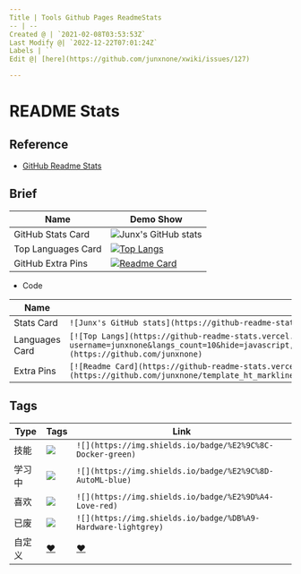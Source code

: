 ```yaml
---
Title | Tools Github Pages ReadmeStats
-- | --
Created @ | `2021-02-08T03:53:53Z`
Last Modify @| `2022-12-22T07:01:24Z`
Labels | ``
Edit @| [here](https://github.com/junxnone/xwiki/issues/127)

---
```

# README Stats

## Reference
- [GitHub Readme Stats](https://github.com/anuraghazra/github-readme-stats#github-extra-pins)


## Brief

Name | Demo Show
-- | -- 
GitHub Stats Card | ![Junx's GitHub stats](https://github-readme-stats.vercel.app/api?username=junxnone&show_icons=true&theme=dark)
Top Languages Card | [![Top Langs](https://github-readme-stats.vercel.app/api/top-langs/?username=junxnone&langs_count=10&hide=javascript,html,CSS,SCSS&layout=compact&custom_title=Junx+Most+Used+Languages)](https://github.com/junxnone)
GitHub Extra Pins | [![Readme Card](https://github-readme-stats.vercel.app/api/pin/?username=junxnone&repo=template_ht_markline)](https://github.com/junxnone/template_ht_markline)

- Code 

Name | Code
-- | --
Stats Card | `![Junx's GitHub stats](https://github-readme-stats.vercel.app/api?username=junxnone&show_icons=true&theme=dark)`
Languages Card |  `[![Top Langs](https://github-readme-stats.vercel.app/api/top-langs/?username=junxnone&langs_count=10&hide=javascript,html,CSS,SCSS&layout=compact&custom_title=Junx+Most+Used+Languages)](https://github.com/junxnone)`
Extra Pins | `[![Readme Card](https://github-readme-stats.vercel.app/api/pin/?username=junxnone&repo=template_ht_markline)](https://github.com/junxnone/template_ht_markline)`

## Tags 

Type | Tags | Link
-- | -- | --
技能 | ![](https://img.shields.io/badge/%E2%9C%8C-Docker-green) | `![](https://img.shields.io/badge/%E2%9C%8C-Docker-green)`
学习中 |  ![](https://img.shields.io/badge/%E2%9C%8D-AutoML-blue) | `![](https://img.shields.io/badge/%E2%9C%8D-AutoML-blue)`
喜欢 | ![](https://img.shields.io/badge/%E2%9D%A4-Love-red) | `![](https://img.shields.io/badge/%E2%9D%A4-Love-red)`
已废 | ![](https://img.shields.io/badge/%DB%A9-Hardware-lightgrey) | `![](https://img.shields.io/badge/%DB%A9-Hardware-lightgrey)`
自定义 | [❤](https://shields.io/) | [❤](https://shields.io/)
